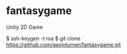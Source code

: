 # fantasygame
Unity 2D Game

$ ssh-keygen -t rsa
$ git clone https://github.com/gavinturner/fantasygame.git
